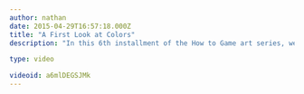 ```yaml
---
author: nathan
date: 2015-04-29T16:57:18.000Z
title: "A First Look at Colors"
description: "In this 6th installment of the How to Game art series, we take a first look at colors on the computer. The next video will talk more specifically about color palettes and how to create them."

type: video

videoid: a6mlDEGSJMk
---
```


